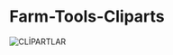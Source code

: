 # Farm-Tools-Cliparts

![CLİPARTLAR](https://user-images.githubusercontent.com/78687726/154810225-1480d7ed-f324-462a-9e52-9cce18ab35d5.jpg)
